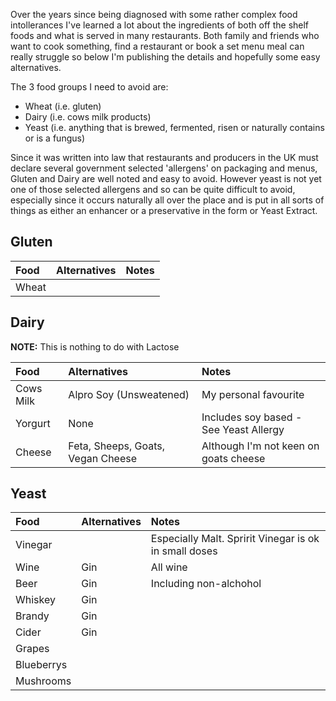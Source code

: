 Over the years since being diagnosed with some rather complex food intollerances I've learned a lot about the ingredients of both off the shelf foods and what is served in many restaurants.  Both family and friends who want to cook something, find a restaurant or book a set menu meal can really struggle so below I'm publishing the details and hopefully some easy alternatives.

The 3 food groups I need to avoid are:
- Wheat (i.e. gluten)
- Dairy (i.e. cows milk products)
- Yeast (i.e. anything that is brewed, fermented, risen or naturally contains or is a fungus)

Since it was written into law that restaurants and producers in the UK must declare several government selected 'allergens' on packaging and menus, Gluten and Dairy are well noted and easy to avoid.  However yeast is not yet one of those selected allergens and so can be quite difficult to avoid, especially since it occurs naturally all over the place and is put in all sorts of things as either an enhancer or a preservative in the form or Yeast Extract.

## Gluten ##

| Food | Alternatives | Notes |
| :--- |:--- | :--- |
| Wheat | | |

## Dairy ##
**NOTE:** This is nothing to do with Lactose

| Food | Alternatives | Notes |
| :--- |:--- | :--- |
| Cows Milk | Alpro Soy (Unsweatened) | My personal favourite |
| Yorgurt | None | Includes soy based - See Yeast Allergy |
| Cheese | Feta, Sheeps, Goats, Vegan Cheese | Although I'm not keen on goats cheese |

## Yeast ##

| Food | Alternatives | Notes |
| :--- |:--- | :--- |
| Vinegar | | Especially Malt. Spririt Vinegar is ok in small doses |
| Wine | Gin | All wine |
| Beer | Gin | Including non-alchohol |
| Whiskey | Gin | |
| Brandy | Gin | |
| Cider | Gin | |
| Grapes | | |
| Blueberrys | | |
| Mushrooms | | |
